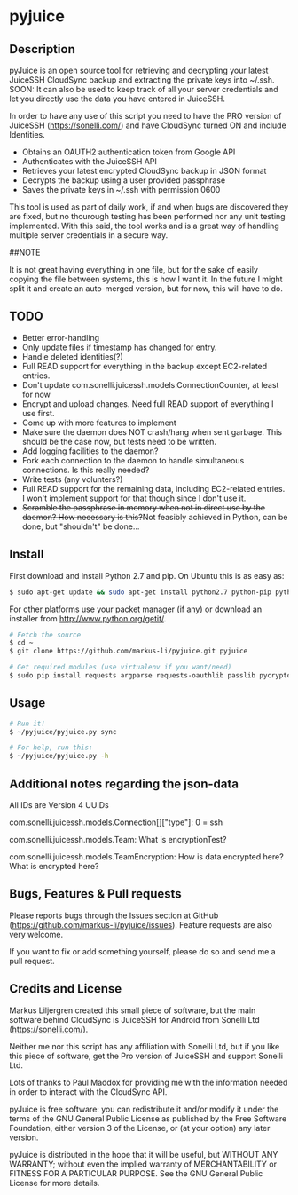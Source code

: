 pyjuice
=======

## Description

pyJuice is an open source tool for retrieving and decrypting your latest JuiceSSH CloudSync 
backup and extracting the private keys into ~/.ssh.
SOON: It can also be used to keep track of all your server credentials and let you directly use the data you have entered in JuiceSSH.

In order to have any use of this script you need to have the PRO version of JuiceSSH (https://sonelli.com/) and have CloudSync turned ON and include Identities.

* Obtains an OAUTH2 authentication token from Google API
* Authenticates with the JuiceSSH API
* Retrieves your latest encrypted CloudSync backup in JSON format
* Decrypts the backup using a user provided passphrase
* Saves the private keys in ~/.ssh with permission 0600

This tool is used as part of daily work, if and when bugs are discovered they are fixed, but no thourough testing has been performed nor any unit testing implemented. 
With this said, the tool works and is a great way of handling multiple server credentials in a secure way.

##NOTE

It is not great having everything in one file, but for the sake of easily copying the file between systems, this is how I want it. 
In the future I might split it and create an auto-merged version, but for now, this will have to do.

## TODO

* Better error-handling
* Only update files if timestamp has changed for entry.
* Handle deleted identities(?)
* Full READ support for everything in the backup except EC2-related entries.
* Don't update com.sonelli.juicessh.models.ConnectionCounter, at least for now
* Encrypt and upload changes. Need full READ support of everything I use first.
* Come up with more features to implement
* Make sure the daemon does NOT crash/hang when sent garbage. This should be the case now, but tests need to be written.
* Add logging facilities to the daemon?
* Fork each connection to the daemon to handle simultaneous connections. Is this really needed?
* Write tests (any volunters?)
* Full READ support for the remaining data, including EC2-related entries. I won't implement support for that though since I don't use it.
* ~~Scramble the passphrase in memory when not in direct use by the daemon? How necessary is this?~~Not feasibly achieved in Python, can be done, but "shouldn't" be done...

## Install

First download and install Python 2.7 and pip. 
On Ubuntu this is as easy as:

```bash
$ sudo apt-get update && sudo apt-get install python2.7 python-pip python2.7-dev
```

For other platforms use your packet manager (if any) or download an installer from http://www.python.org/getit/.

```bash
# Fetch the source
$ cd ~
$ git clone https://github.com/markus-li/pyjuice.git pyjuice

# Get required modules (use virtualenv if you want/need)
$ sudo pip install requests argparse requests-oauthlib passlib pycrypto setproctitle texttable
```

## Usage

```bash
# Run it!
$ ~/pyjuice/pyjuice.py sync

# For help, run this:
$ ~/pyjuice/pyjuice.py -h
```

## Additional notes regarding the json-data

All IDs are Version 4 UUIDs

com.sonelli.juicessh.models.Connection[]["type"]:
0 = ssh

com.sonelli.juicessh.models.Team:
What is encryptionTest?

com.sonelli.juicessh.models.TeamEncryption:
How is data encrypted here?
What is encrypted here?

## Bugs, Features & Pull requests

Please reports bugs through the Issues section at GitHub (https://github.com/markus-li/pyjuice/issues). Feature requests are also very welcome. 

If you want to fix or add something yourself, please do so and send me a pull request.

## Credits and License

Markus Liljergren created this small piece of software, but the main software behind CloudSync is JuiceSSH for Android from Sonelli Ltd (https://sonelli.com/). 

Neither me nor this script has any affiliation with Sonelli Ltd, but if you like this piece of software, get the Pro version of JuiceSSH and support Sonelli Ltd.

Lots of thanks to Paul Maddox for providing me with the information needed in order to interact with the CloudSync API.

pyJuice is free software: you can redistribute it and/or modify it under the terms of the GNU General Public License as published by the Free Software Foundation, either version 3 of the License, or (at your option) any later version.

pyJuice is distributed in the hope that it will be useful, but WITHOUT ANY WARRANTY; without even the implied warranty of MERCHANTABILITY or FITNESS FOR A PARTICULAR PURPOSE.  See the GNU General Public License for more details.
